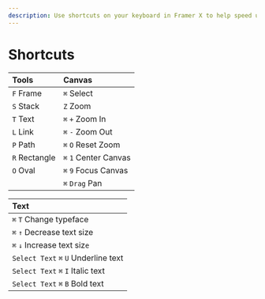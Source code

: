 ```yaml
---
description: Use shortcuts on your keyboard in Framer X to help speed up your workflow.
---
```


# Shortcuts



| Tools | Canvas |
| :--- | :--- |
|  `F`  Frame |  `⌘`  Select |
|  `S`  Stack |  `Z`  Zoom |
|  `T`  Text  |  `⌘`   `+`  Zoom In |
|  `L`  Link |  `⌘`   `-`  Zoom Out  |
|  `P`  Path |  `⌘`   `O`  Reset Zoom |
|  `R`  Rectangle |  `⌘`   `1`   Center Canvas |
|  `O`  Oval |  `⌘`   `9`   Focus Canvas |
|  | `⌘` `Drag` Pan |

| Text |
| :--- |
|  `⌘`  `T`  Change typeface |
|  `⌘`   `↑`  Decrease text size |
|  `⌘`   `↓`   Increase text siz`e` |
|  `Select Text`   `⌘`   `U`   Underline text |
|  `Select Text`   `⌘`   `I`   Italic text |
|  `Select Text`   `⌘`   `B`   Bold text |



